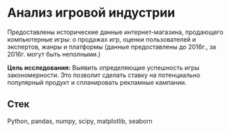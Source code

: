 # Анализ игровой индустрии
Предоставлены исторические данные интернет-магазина, продающего компьютерные игры: 
о продажах игр, оценки пользователей и экспертов, жанры и платформы (данные предоставлены до 2016г., за 2016г. могут быть неполными.)

**Цель исследования:**
Выявить определяющие успешность игры закономерности. 
Это позволит сделать ставку на потенциально популярный продукт и спланировать рекламные кампании.

## Стек

Python, pandas, numpy, scipy, matplotlib, seaborn